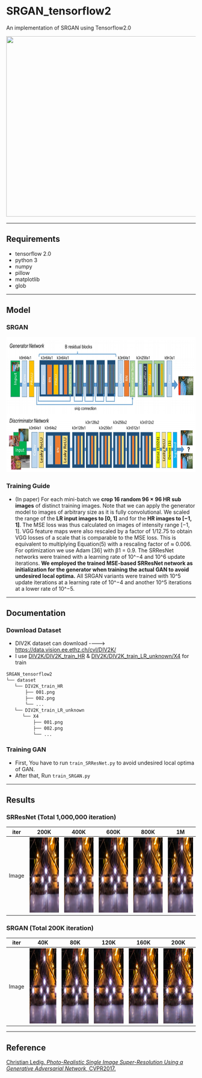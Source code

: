 # SRGAN_tensorflow2
An implementation of SRGAN using Tensorflow2.0

<center><img src="./images/SRGAN.gif" width="640" height="480"></center>

---  

## Requirements
- tensorflow 2.0
- python 3
- numpy
- pillow
- matplotlib
- glob

---

## Model
### SRGAN

<center><img src="./images/arch_img/SRGAN_model.png" width="640" height="360"></center>

### Training Guide

* (In paper) For each mini-batch we **crop 16 random 96 × 96 HR sub images** of distinct training images. Note that we can apply the generator model to images of arbitrary size as it is fully convolutional. We scaled the range of the **LR input images to [0, 1]** and for the **HR images to [−1, 1]**. The MSE loss was thus calculated on images of intensity range [−1, 1]. VGG feature maps were also rescaled by a factor of 1/12.75 to obtain VGG losses of a scale that is comparable to the MSE loss. This is equivalent to multiplying Equation(5) with a rescaling factor of ≈ 0.006. For optimization we use Adam [36] with β1 = 0.9. The SRResNet networks were trained with a learning rate of 10^−4 and 10^6 update iterations. **We employed the trained MSE-based SRResNet network as initialization for the generator when training the actual GAN to avoid undesired local optima.** All SRGAN variants were trained with 10^5 update iterations at a learning rate of 10^−4 and another 10^5 iterations at a lower rate of 10^−5.


---

## Documentation
### Download Dataset
* DIV2K dataset can download ----> https://data.vision.ee.ethz.ch/cvl/DIV2K/
* I use [DIV2K/DIV2K_train_HR](http://data.vision.ee.ethz.ch/cvl/DIV2K/DIV2K_train_HR.zip) & [DIV2K/DIV2K_train_LR_unknown/X4](http://data.vision.ee.ethz.ch/cvl/DIV2K/DIV2K_train_LR_unknown_X4.zip) for train
```
SRGAN_tensorflow2
└── dataset
   └── DIV2K_train_HR
       ├── 001.png 
       ├── 002.png
       └── ...
   └── DIV2K_train_LR_unknown
      └── X4
          ├── 001.png 
          ├── 002.png
          └── ...

```

### Training GAN
* First, You have to run `train_SRResNet.py` to avoid undesired local optima of GAN.
* After that, Run `train_SRGAN.py`
---

## Results
### SRResNet (Total 1,000,000 iteration)
|iter|200K|400K|600K|800K|1M|
|------|---|---|---|---|---|
|Image|<img src="./images/crop/pre_step_0200000.png" width="200" height="200">|<img src="./images/crop/pre_step_0400000.png" width="200" height="200">|<img src="./images/crop/pre_step_0600000.png" width="200" height="200">|<img src="./images/crop/pre_step_0800000.png" width="200" height="200">|<img src="./images/crop/pre_step_1000000.png" width="200" height="200">|

### SRGAN (Total 200K iteration)
|iter|40K|80K|120K|160K|200K|
|------|---|---|---|---|---|
|Image|<img src="./images/crop/step_10040000.png" width="200" height="200">|<img src="./images/crop/step_10080000.png" width="200" height="200">|<img src="./images/crop/step_10120000.png" width="200" height="200">|<img src="./images/crop/step_10160000.png" width="200" height="200">|<img src="./images/crop/step_10200000.png" width="200" height="200">|

---

## Reference
 [Christian Ledig. *Photo-Realistic Single Image Super-Resolution Using a Generative Adversarial Network*, CVPR2017.](https://arxiv.org/pdf/1609.04802.pdf)